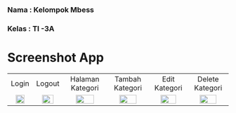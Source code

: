 ### **Nama**      : Kelompok Mbess
### **Kelas**     : TI -3A
# 

# Screenshot App

<table>
  <tr align="center">
    <td>Login</td>
    <td>Logout</td>
     <td>Halaman Kategori</td>
     <td>Tambah Kategori</td>
     <td>Edit Kategori</td>
     <td>Delete Kategori</td>
  </tr>
  <tr align="center">
    <td><img src="https://user-images.githubusercontent.com/95725937/200824056-900b825b-06ed-485b-a62b-83b1d2c93e18.jpg" width=70% height=70%></td>
    <td><img src="https://user-images.githubusercontent.com/95725937/200824489-1aae0dc3-7d1c-45f1-8926-a7aece18c314.jpg" width=70% height=70%></td>
    <td><img src="https://user-images.githubusercontent.com/95725937/200824693-a0b4bc94-8569-4dcf-ab62-75f55c634516.jpg" width=70% height=70%></td>
    <td><img src="https://user-images.githubusercontent.com/95725937/200824822-9c17f81c-21f2-4f97-9216-43be67355baa.jpg" width=70% height=70%></td>
    <td><img src="https://user-images.githubusercontent.com/95725937/200824955-a787ccee-f60d-4033-9aa7-6be213652500.jpg" width=70% height=70%></td>
    <td><img src="https://user-images.githubusercontent.com/95725937/200825070-461b51d4-66a3-4fc8-8463-fc23fd42a630.jpg" width=70% height=70%></td>
  </tr>
 </table>
